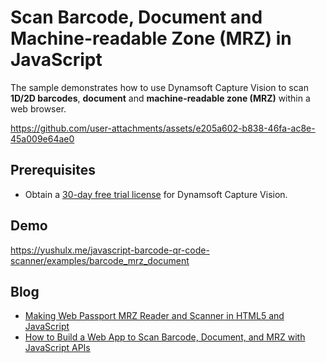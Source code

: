 # Scan Barcode, Document and Machine-readable Zone (MRZ) in JavaScript
The sample demonstrates how to use Dynamsoft Capture Vision to scan **1D/2D barcodes**, **document** and **machine-readable zone (MRZ)** within a web browser.

https://github.com/user-attachments/assets/e205a602-b838-46fa-ac8e-45a009e64ae0

## Prerequisites
- Obtain a [30-day free trial license](https://www.dynamsoft.com/customer/license/trialLicense/?product=dcv&package=cross-platform) for Dynamsoft Capture Vision.

## Demo
https://yushulx.me/javascript-barcode-qr-code-scanner/examples/barcode_mrz_document

## Blog
- [Making Web Passport MRZ Reader and Scanner in HTML5 and JavaScript](https://www.dynamsoft.com/codepool/web-javascript-passport-mrz-scanner.html)
- [How to Build a Web App to Scan Barcode, Document, and MRZ with JavaScript APIs](https://www.dynamsoft.com/codepool/javascript-scan-barcode-mrz-document.html)



